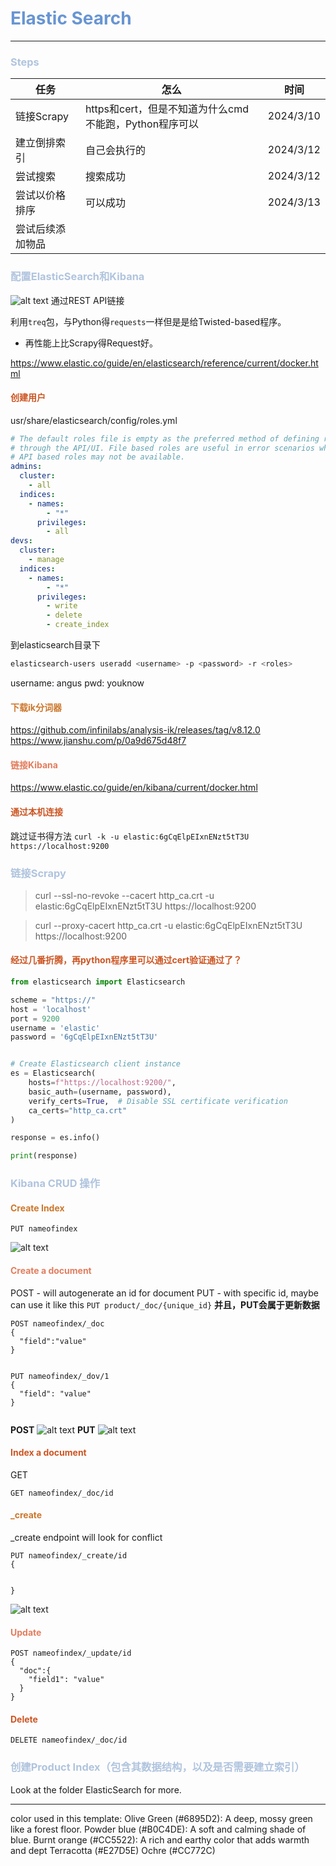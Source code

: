 <h1 style="color:#6895D2">Elastic Search</h1>

---

<h3 style="color:#B0C4DE">Steps</h3>

| 任务             | 怎么                                                   | 时间      |
| ---------------- | ------------------------------------------------------ | --------- |
| 链接Scrapy       | https和cert，但是不知道为什么cmd不能跑，Python程序可以 | 2024/3/10 |
| 建立倒排索引     | 自己会执行的                                           | 2024/3/12 |
| 尝试搜索         | 搜索成功                                               | 2024/3/12 |
| 尝试以价格排序   | 可以成功                                               | 2024/3/13 |
| 尝试后续添加物品 |                                                        |           |


<h3 style="color:#B0C4DE">配置ElasticSearch和Kibana</h3>

![alt text](assets/image-5.png)
通过REST API链接

利用`treq`包，与Python得`requests`一样但是是给Twisted-based程序。
- 再性能上比Scrapy得Request好。

https://www.elastic.co/guide/en/elasticsearch/reference/current/docker.html

<h4 style="color:#CC5522">创建用户</h4>

usr/share/elasticsearch/config/roles.yml
```yml
# The default roles file is empty as the preferred method of defining roles is
# through the API/UI. File based roles are useful in error scenarios when the
# API based roles may not be available.
admins:
  cluster:
    - all
  indices:
    - names:
        - "*"
      privileges:
        - all
devs:
  cluster:
    - manage
  indices:
    - names:
        - "*"
      privileges:
        - write
        - delete
        - create_index
```

到elasticsearch目录下
```bash
elasticsearch-users useradd <username> -p <password> -r <roles>
```

username: angus
pwd: youknow

<h4 style="color:#CC772C">下载ik分词器</h4>

https://github.com/infinilabs/analysis-ik/releases/tag/v8.12.0
https://www.jianshu.com/p/0a9d675d48f7

<h4 style="color:#E27D5E">链接Kibana</h4>

https://www.elastic.co/guide/en/kibana/current/docker.html


<h4 style="color:#CC5522">通过本机连接</h4>

跳过证书得方法
`curl -k -u elastic:6gCqElpEIxnENzt5tT3U https://localhost:9200`



<h3 style="color:#B0C4DE">链接Scrapy</h3>

>curl --ssl-no-revoke --cacert http_ca.crt -u elastic:6gCqElpEIxnENzt5tT3U https://localhost:9200

>curl --proxy-cacert http_ca.crt -u elastic:6gCqElpEIxnENzt5tT3U https://localhost:9200

<h4 style="color:#CC5522">经过几番折腾，再python程序里可以通过cert验证通过了？</h4>

```python
from elasticsearch import Elasticsearch

scheme = "https://"
host = 'localhost'
port = 9200
username = 'elastic'
password = '6gCqElpEIxnENzt5tT3U'


# Create Elasticsearch client instance
es = Elasticsearch(
    hosts=f"https://localhost:9200/",
    basic_auth=(username, password),
    verify_certs=True,  # Disable SSL certificate verification
    ca_certs="http_ca.crt"
)

response = es.info()

print(response)
```



<h3 style="color:#B0C4DE">Kibana CRUD 操作</h3>

<h4 style="color:#CC772C">Create Index</h4>

```
PUT nameofindex
```

![alt text](assets/image-6.png)

<h4 style="color:#E27D5E">Create a document</h4>

POST - will autogenerate an id for document
PUT - with specific id, maybe can use it like this
`PUT product/_doc/{unique_id}`
**并且，PUT会属于更新数据**

```
POST nameofindex/_doc
{
  "field":"value"
}


PUT nameofindex/_dov/1
{
  "field": "value"
}


```

**POST**
![alt text](assets/image-7.png)
**PUT**
![alt text](assets/image-8.png)

<h4 style="color:#CC5522">Index a document</h4>

GET

```
GET nameofindex/_doc/id
```

<h4 style="color:#CC772C">_create</h4>

_create endpoint will look for conflict

```
PUT nameofindex/_create/id
{


}
```

![alt text](assets/image-9.png)


<h4 style="color:#E27D5E">Update</h4>

```
POST nameofindex/_update/id
{
  "doc":{
    "field1": "value"
  }
}
```

<h4 style="color:#CC5522">Delete</h4>

```
DELETE nameofindex/_doc/id
```

<h3 style="color:#B0C4DE">创建Product Index（包含其数据结构，以及是否需要建立索引）</h3>

Look at the folder ElasticSearch for more.

---
color used in this template:
Olive Green (#6895D2): A deep, mossy green like a forest floor.
Powder blue (#B0C4DE): A soft and calming shade of blue.
Burnt orange (#CC5522): A rich and earthy color that adds warmth and dept
Terracotta (#E27D5E)
Ochre (#CC772C)
